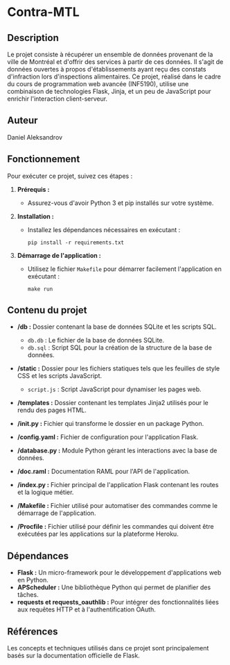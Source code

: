 # Contra-MTL

## Description
Le projet consiste à récupérer un ensemble de données provenant de la ville de Montréal et d'offrir des
services à partir de ces données. Il s'agit de données ouvertes à propos d'établissements ayant reçu des
constats d'infraction lors d'inspections alimentaires. 
Ce projet, réalisé dans le cadre du cours de programmation web avancée (INF5190), utilise une combinaison de 
technologies Flask, Jinja, et un peu de JavaScript pour enrichir l'interaction client-serveur.

## Auteur
Daniel Aleksandrov 

## Fonctionnement
Pour exécuter ce projet, suivez ces étapes :

1. **Prérequis :**  
   - Assurez-vous d'avoir Python 3 et pip installés sur votre système.

2. **Installation :**
   - Installez les dépendances nécessaires en exécutant :
     ```
     pip install -r requirements.txt
     ```

3. **Démarrage de l'application :**
   - Utilisez le fichier `Makefile` pour démarrer facilement l'application en exécutant :
     ```
     make run
     ```

## Contenu du projet

- **/db :** Dossier contenant la base de données SQLite et les scripts SQL.
  - `db.db` : Le fichier de la base de données SQLite.
  - `db.sql` : Script SQL pour la création de la structure de la base de données.

- **/static :** Dossier pour les fichiers statiques tels que les feuilles de style CSS et les scripts JavaScript.
  - `script.js` : Script JavaScript pour dynamiser les pages web.

- **/templates :** Dossier contenant les templates Jinja2 utilisés pour le rendu des pages HTML.

- **/__init__.py :** Fichier qui transforme le dossier en un package Python.

- **/config.yaml :** Fichier de configuration pour l'application Flask.

- **/database.py :** Module Python gérant les interactions avec la base de données.

- **/doc.raml :** Documentation RAML pour l'API de l'application.

- **/index.py :** Fichier principal de l'application Flask contenant les routes et la logique métier.

- **/Makefile :** Fichier utilisé pour automatiser des commandes comme le démarrage de l'application.

- **/Procfile :** Fichier utilisé pour définir les commandes qui doivent être exécutées par les applications sur la plateforme Heroku.



## Dépendances
- **Flask :** Un micro-framework pour le développement d'applications web en Python.
- **APScheduler :** Une bibliothèque Python qui permet de planifier des tâches.
- **requests et requests_oauthlib :** Pour intégrer des fonctionnalités liées aux requêtes HTTP et à l'authentification OAuth.


## Références
Les concepts et techniques utilisés dans ce projet sont principalement basés sur la documentation officielle de Flask.
